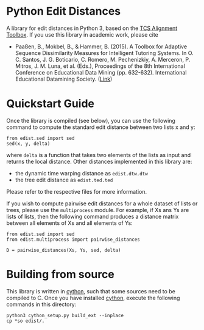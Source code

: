 # Python Edit Distances

A library for edit distances in Python 3, based on the
[TCS Alignment Toolbox][1]. If you use this library in academic work, please
cite

* Paaßen, B., Mokbel, B., & Hammer, B. (2015). A Toolbox for Adaptive Sequence
    Dissimilarity Measures for Intelligent Tutoring Systems. In O. C. Santos,
    J. G. Boticario, C. Romero, M. Pechenizkiy, A. Merceron, P. Mitros,
    J. M. Luna, et al. (Eds.), Proceedings of the 8th International Conference
    on Educational Data Mining (pp. 632-632). International Educational
    Datamining Society. ([Link][0])

# Quickstart Guide

Once the library is compiled (see below), you can use the following command
to compute the standard edit distance between two lists x and y:

```
from edist.sed import sed
sed(x, y, delta)
```

where `delta` is a function that takes two elements of the lists as input
and returns the local distance. Other distances implemented in this library
are:

* the dynamic time warping distance as `edist.dtw.dtw`
* the tree edit distance as `edist.ted.ted`

Please refer to the respective files for more information.

If you wish to compute pairwise edit distances for a whole dataset of lists
or trees, please use the `multiprocess` module. For example, if Xs ans Ys
are lists of lists, then the following command produces a distance matrix
between all elements of Xs and all elements of Ys:

```
from edist.sed import sed
from edist.multiprocess import pairwise_distances

D = pairwise_distances(Xs, Ys, sed, delta)
```

# Building from source

This library is written in [cython][2], such that some sources need to be
compiled to C. Once you have installed [cython][2], execute the following
commands in this directory:

```
python3 cython_setup.py build_ext --inplace
cp *so edist/.
```

[0]:https://pub.uni-bielefeld.de/publication/2762087
[1]:https://openresearch.cit-ec.de/projects/tcs
[2]:https://cython.org/
